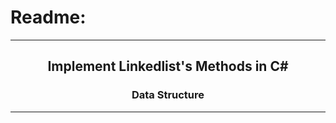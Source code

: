 # Readme:
 
---
 
<h2 align='center'>Implement Linkedlist's Methods in C#</h2>
<h3 quote align='center'>Data Structure</h3 quote>
 
---
